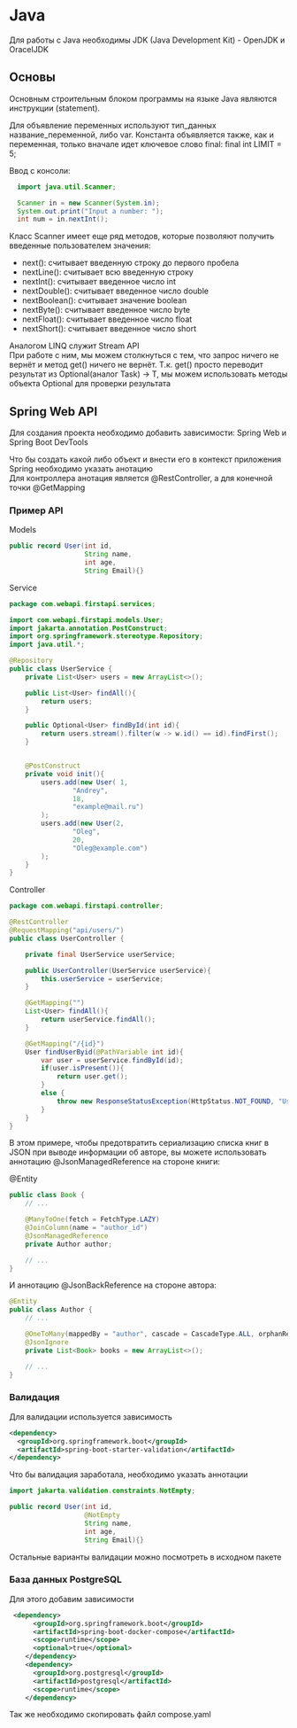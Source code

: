 # Java
Для работы с Java необходимы JDK (Java Development Kit) - OpenJDK и OracelJDK

## Основы

Основным строительным блоком программы на языке Java являются инструкции (statement).

Для объявление переменных используют тип_данных название_переменной, либо var. Константа объявляется также, как и переменная, только вначале идет ключевое слово final: final int LIMIT = 5;  

Ввод с консоли:  
```java
  import java.util.Scanner;

  Scanner in = new Scanner(System.in);  
  System.out.print("Input a number: ");  
  int num = in.nextInt();  
  ```
Класс Scanner имеет еще ряд методов, которые позволяют получить введенные пользователем значения:
* next(): считывает введенную строку до первого пробела
* nextLine(): считывает всю введенную строку
* nextInt(): считывает введенное число int
* nextDouble(): считывает введенное число double
* nextBoolean(): считывает значение boolean
* nextByte(): считывает введенное число byte
* nextFloat(): считывает введенное число float
* nextShort(): считывает введенное число short  

Аналогом LINQ служит Stream API  
При работе с ним, мы можем столкнуться с тем, что запрос ничего не вернёт и метод get() ничего не вернёт. Т.к. get() просто переводит результат из Optional<T>(аналог Task<T>) -> T, мы можем использовать методы объекта Optional для проверки результата

## Spring Web API

Для создания проекта необходимо добавить зависимости: Spring Web и Spring Boot DevTools

Что бы создать какой либо объект и внести его в контекст приложения Spring необходимо указать анотацию  
Для контроллера анотация является @RestController, а для конечной точки @GetMapping

### Пример API

Models
```java
public record User(int id,
                   String name,
                   int age,
                   String Email){}
```

Service
```java
package com.webapi.firstapi.services;

import com.webapi.firstapi.models.User;
import jakarta.annotation.PostConstruct;
import org.springframework.stereotype.Repository;
import java.util.*;

@Repository
public class UserService {
    private List<User> users = new ArrayList<>();

    public List<User> findAll(){
        return users;
    }

    public Optional<User> findById(int id){
        return users.stream().filter(w -> w.id() == id).findFirst();
    }


    @PostConstruct
    private void init(){
        users.add(new User( 1,
                "Andrey",
                18,
                "example@mail.ru")
        );
        users.add(new User(2,
                "Oleg",
                20,
                "Oleg@example.com")
        );
    }
}
```

Controller
```java 
package com.webapi.firstapi.controller;

@RestController
@RequestMapping("api/users/")
public class UserController {

    private final UserService userService;

    public UserController(UserService userService){
        this.userService = userService;
    }

    @GetMapping("")
    List<User> findAll(){
        return userService.findAll();
    }

    @GetMapping("/{id}")
    User findUserByid(@PathVariable int id){
        var user = userService.findById(id);
        if(user.isPresent()){
            return user.get();
        }
        else {
            throw new ResponseStatusException(HttpStatus.NOT_FOUND, "User not found"); // Выводит статус код ошибки 404
        }
    }
}
```

В этом примере, чтобы предотвратить сериализацию списка книг в JSON при выводе информации об авторе, вы можете использовать аннотацию @JsonManagedReference на стороне книги:

@Entity
```java
public class Book {
    // ...

    @ManyToOne(fetch = FetchType.LAZY)
    @JoinColumn(name = "author_id")
    @JsonManagedReference
    private Author author;

    // ...
}
 ```
И аннотацию @JsonBackReference на стороне автора:
```java
@Entity
public class Author {
    // ...

    @OneToMany(mappedBy = "author", cascade = CascadeType.ALL, orphanRemoval = true)
    @JsonIgnore
    private List<Book> books = new ArrayList<>();

    // ...
}
```

### Валидация
Для валидации используется зависимость
```xml
<dependency>
  <groupId>org.springframework.boot</groupId>
  <artifactId>spring-boot-starter-validation</artifactId>
</dependency>
```
Что бы валидация заработала, необходимо указать аннотации
```java
import jakarta.validation.constraints.NotEmpty;

public record User(int id,
                   @NotEmpty
                   String name,
                   int age,
                   String Email){}
```
Остальные варианты валидации можно посмотреть в исходном пакете

### База данных PostgreSQL
Для этого добавим зависимости
```xml
 <dependency>
      <groupId>org.springframework.boot</groupId>
      <artifactId>spring-boot-docker-compose</artifactId>
      <scope>runtime</scope>
      <optional>true</optional>
    </dependency>
    <dependency>
      <groupId>org.postgresql</groupId>
      <artifactId>postgresql</artifactId>
      <scope>runtime</scope>
    </dependency>
```
Так же необходимо скопировать файл compose.yaml



